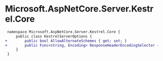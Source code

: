 # Microsoft.AspNetCore.Server.Kestrel.Core

``` diff
 namespace Microsoft.AspNetCore.Server.Kestrel.Core {
     public class KestrelServerOptions {
+        public bool AllowAlternateSchemes { get; set; }
+        public Func<string, Encoding> ResponseHeaderEncodingSelector { get; set; }
     }
 }
```


